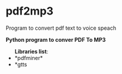 # pdf2mp3
Program to convert pdf text to voice speach

**Python program to conver PDF To MP3** <br /> 
<ul ><b> Libraries list</b>: 
  <li>*pdfminer* </li>
  <li>*gtts </li>
</ul>
